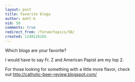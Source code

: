 ```yaml
---
layout: post
title: Favorite blogs
author: matt-k
nid: 58
comments: true
redirect_from: /forum/topics/58/
created: 1248126165
---
```

<p>Which blogs are your favorite?&nbsp;&nbsp;</p>
<p>I would have to say Fr. Z and American Papist are my top 2. &nbsp;</p>
<p>For those looking for something with a little more flavor, check out&nbsp;<a href="http://catholic-beer-review.blogspot.com/">http://catholic-beer-review.blogspot.com/</a>&nbsp;</p>
